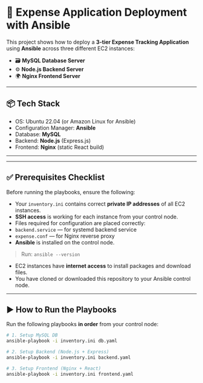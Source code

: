 # 💸 Expense Application Deployment with Ansible

This project shows how to deploy a **3-tier Expense Tracking Application** using **Ansible** across three different EC2 instances:

- 🗃️ **MySQL Database Server**
- ⚙️ **Node.js Backend Server**
- 🌍 **Nginx Frontend Server**

---

## 📦 Tech Stack

- OS: Ubuntu 22.04 (or Amazon Linux for Ansible)
- Configuration Manager: **Ansible**
- Database: **MySQL**
- Backend: **Node.js** (Express.js)
- Frontend: **Nginx** (static React build)

---
---

## ✅ Prerequisites Checklist

Before running the playbooks, ensure the following:

-  Your `inventory.ini` contains correct **private IP addresses** of all EC2 instances.
-  **SSH access** is working for each instance from your control node.
-  Files required for configuration are placed correctly:
  - `backend.service` — for systemd backend service
  - `expense.conf` — for Nginx reverse proxy
-  **Ansible** is installed on the control node.
  > Run: `ansible --version`
-  EC2 instances have **internet access** to install packages and download files.
-  You have cloned or downloaded this repository to your Ansible control node.

---

## ▶️ How to Run the Playbooks

Run the following playbooks **in order** from your control node:

```bash
# 1. Setup MySQL DB
ansible-playbook -i inventory.ini db.yaml

# 2. Setup Backend (Node.js + Express)
ansible-playbook -i inventory.ini backend.yaml

# 3. Setup Frontend (Nginx + React)
ansible-playbook -i inventory.ini frontend.yaml
